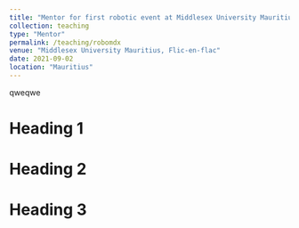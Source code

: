 ```yaml
---
title: "Mentor for first robotic event at Middlesex University Mauritius"
collection: teaching
type: "Mentor"
permalink: /teaching/robomdx
venue: "Middlesex University Mauritius, Flic-en-flac"
date: 2021-09-02
location: "Mauritius"
---
```

qweqwe

Heading 1
======

Heading 2
======

Heading 3
======
